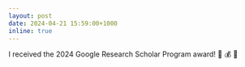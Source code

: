 ```yaml
---
layout: post
date: 2024-04-21 15:59:00+1000
inline: true
---
```


I received the 2024 Google Research Scholar Program award! :tada: :moneybag: :gift: 
